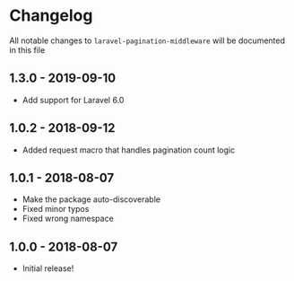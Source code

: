 # Changelog

All notable changes to `laravel-pagination-middleware` will be documented in this file

## 1.3.0 - 2019-09-10

- Add support for Laravel 6.0

## 1.0.2 - 2018-09-12
- Added request macro that handles pagination count logic

## 1.0.1 - 2018-08-07
- Make the package auto-discoverable
- Fixed minor typos
- Fixed wrong namespace

## 1.0.0 - 2018-08-07

- Initial release!
